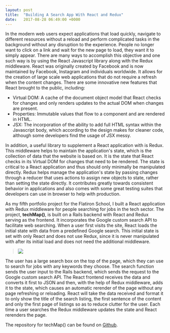 ```yaml
---
layout: post
title:  "Building A Search App With React and Redux"
date:   2017-08-28 06:49:00 +0000
---
```



In the modern web users expect applications that load quickly, navigate to different resources without a reload and perform complicated tasks in the background without any disruption to the experience. People no longer want to click on a link and wait for the new page to load, they want it to simply appear. There are many ways to accomplish this objective and one such way is by using the React Javascript library along with the Redux middleware. React was originally created by Facebook and is now maintained by Facebook, Instagram and individuals worldwide. It allows for the creation of large scale web applications that do not require a refresh when the content changes. There are some innovative new features that React brought to the public, including: 

* Virtual DOM: A cache of the document object model that React checks for changes and only renders updates to the actual DOM when changes are present.
* Properties: Immutable values that flow to a component and are rendered in HTML.
* JSX: The incorporation of the ability to add full HTML syntax within the Javascript body, which according to the design makes for cleaner code, although some developers find the usage of JSX messy.

In addition, a useful library to supplement a React application with is Redux. This middleware helps to maintain the application's state, which is the collection of data that the website is based on. It is the state that React checks in its Virtual DOM for changes that need to be rendered. The state is critical to a React application and thus should only minimally be manipulated directly. Redux helps manage the application's state by passing changes through a reducer that uses actions to assign new objects to state, rather than setting the state directly. It contributes greatly towards consistent behavior in applications and also comes with some great testing suites that developers can use in browser to help with production.

As my fifth portfolio project for the Flatiron School, I built a React application with Redux middleware for people searching for  jobs in the tech sector. The project, **techMap()**, is built on a Rails backend with React and Redux serving as the frontend. It incorporates the Google custom search API to facilitate web searching. When a user first visits the site, React loads the initial state with data from a predefined Google search. This initial state is set with only React and does not use Redux, since it is never manipulated with after its initial load and does not need the additional middleware. 

> ![](http://i.imgur.com/5t5iK7m.png)

The user has a large search box on the top of the page, which they can use to search for jobs with any keywords they choose. The search function sends the user input to the Rails backend, which sends the request to the Google custom search API. The React frontend receives the data and converts it first to JSON and then, with the help of Redux middleware, adds it to the state, which causes an automatic rerender of the page without any page refreshing or reloading. React will take the data received and format it to only show the title of the search listing, the first sentence of the content and only the first page of listings so as to reduce clutter for the user. Each time a user searches the Redux middleware updates the state and React rerenders the page. 

The repository for techMap() can be found on [Github](https://github.com/benhayehudi/techMap_v_010).
